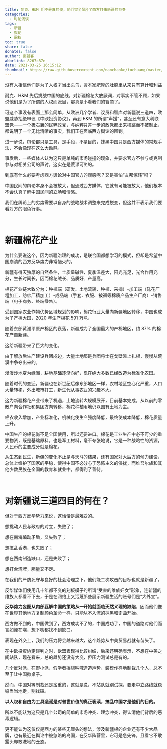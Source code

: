 ```yaml
---
title: 耐克、H&M 们不是真的傻，他们完全配合了西方打击新疆的节奏
categories:
  - 时论浅谈
tags:
  - 新疆
  - 舆论
  - 霸权
toc: true
share: false
donates: false
author: 南朝客
abbrlink: 8267c87e
date: 2021-03-25 16:15:12
thumbnail: https://raw.githubusercontent.com/nanchaoke/tuchuang/master/naikehm.jpg
---
```


<div class="description">没有人相信他们是为了人权才当出头鸟，资本家肥厚的肚腩里从来只有算计和利益</div>

<!-- more -->

耐克、H&M 先后挑战中国的底线，对新疆棉花大放厥词，对事实不管不顾，如果说他们是为了所谓的人权而张目，那真是小看我们的智商了。



可这个事没有表面上那么简单，从欧洲几个学者、议员和智库对新疆说三道四，欧盟威胁拒绝审议《中欧投资协议》，再到 H&M 的所谓“声援”，甚至还有意大利联盟党——一个极右翼的民粹政党，与纳粹只差一步的政党都出来横跳而不被制止，都说明了一个无比清晰的事实，我们正在面临西方舆论的围剿。



进一步说，舆论都只是工具，是手段，不是目的，抹黑中国只是西方媒体的常规手法，不会像现在这么大动静。



事发后，一些媒体人认为这只是单纯的市场碰撞的现象，并要求官方不参与或克制参与对相关公司的声讨，这实在是荒谬可笑的。



到底有什么必要考虑西方舆论对中国官方的观感呢？又是害怕“友邦惊诧”吗？



中国民间的舆论本身不会被放大，但通过西方媒体，它就有可能被放大，他们根本不会认真了解中国民间的立场和情感。



我们在舆论上的劣势需要以自身的战略战术调整来完成蜕变，但这并不表示我们要看对方的眼色行事。

<br>

# 新疆棉花产业

为什么要说这个，因为新疆治理的成功，是联合国都想学习的模式，但却是希望中国崩溃的西方反华势力非常恼火的。



新疆有得天独厚的自然条件，土质呈碱性，夏季温差大，阳光充足，光合作用充分，生长时间长，因而棉花绒长、品质好、产量高。



棉花产业链大致分为：种植端（研发、土地流转、种植、采摘）-加工端（轧花厂粗加工，纺纱厂精加工）-成品端（手套、衣服、被褥等棉质产品生产厂商）-销售端（电子商务、终端零售）。



受到国家农业作物优势区域规划的影响，棉花行业大量向新疆地区转移，中国也成为了产棉大国，2020 年生产棉花 591 万吨。



随着东部黄淮平原产棉区的衰落，新疆成为了全国最大的产棉地区，约 87% 的棉花产自新疆。



这给新疆带来了巨大的变化。



由于解放后生产建设兵团戍边，大量土地都是兵团将士在戈壁滩上扎根，慢慢从荒漠中争夺出来的。



漫漫沙地变为绿洲，耕地基础逐渐向好，现在绝大多数已经改造为标准化农田。



随着时代的变迁，新疆也在新世纪后像东部地区一样，农村地区空心化严重，人口大量转移，外出城市打工，新生代从事农业的兴趣不大。



这为新疆棉花产业带来了机遇，土地流转大规模展开，目前基本完成，从以前的零散户向合作社和集团方向转移，棉花种植用地仍以国有土地为主。



棉农收入增加，产业标准化，机械化使生产强度降低，最终使成本降低，棉花质量上升。



中国生产的棉花尚不足全国使用，所以还要进口。棉花是工业生产中必不可少的重要物资，既是基础原料，也是军工材料，毫不夸张地说，它是一种战略性的资源，人民币的主要成分就是棉花。



从生态到民生，新疆的变化不止是与天斗的结果，还有国家对大后方的倾力建设，总体上维护了国家的平稳，使得中国不必分心于恐怖主义的侵扰，而维吾尔族和其他少数民族在全国的教育和就业中，都得到了善待。

<br>

# 对新疆说三道四目的何在？

但对于西方反华势力来说，这恰恰是最难受的。



<div class="paibi">
    <p class="text">想挑动人民与政府的对立，失败了；</p>
    <p class="text">想在南海煸动矛盾，又失败了；</p>
    <p class="text">想搅乱香港，也失败了；</p>
    <p class="text">想在西南制造缺口，还是失败了；</p>
    <p class="text">想打台湾牌，胆量又不足。</p>
</div>



在我们的严防死守与良好的社会治理之下，他们能二次攻击的目标也就是新疆了。



反华媒体们使用几十年都不变的刻板模子的所谓“受害的维族妇女”形象，连新疆的维族人都看不下去，于是在网络上又污蔑那些展示新疆生活的账号们是“大外宣”。



**反华势力妄图从内部瓦解中国的策略从一开始就面临天然义理的缺陷**，因而他们像在世界其他地方复制颜色革命一样，只能从不入流的抹黑和歪曲开始。



西方做不到的，中国做到了，西方成功不了的，中国成功了，中国的道路对他们而言如鲠在喉，想下嘴都找不到缺口。



表现在外交上，我们的压力将会越来越大，这个趋势从中美贸易战就有苗头了。



<div class="fenjie"></div>



在中欧投资协定谈判之时，欧盟表现得比较纠结，后来还明确表示，不想在中美之间站队，现在看来，总的趋势还没有大变，但压力测试总是有的。



几个反对派、在野小派、假学者摇旗呐喊造造声势，装模作样地制裁几个人，总不至于让中国掀桌子。



然而，中国对等制裁还是蛮重的，这就是说，不站队就别试探，要走中立路线就稳稳当当地走，别找碴。



**以人权和自由为工具造谣是对普世价值的真正亵渎，搞乱中国才是他们的目的。**



所以不能认为这只是几个公司的简单的市场冲突、理念冲突，得认清他们背后的恶毒逻辑。



更不能认为这仅仅是西方的某些无厘头的想法，涉及新疆棉的企业还有不少大品牌，也有最近在舆论中被忽略的岛国，在反华阵营里，它可是急先锋，且看它不敢露头却敢洗地的丑态。
